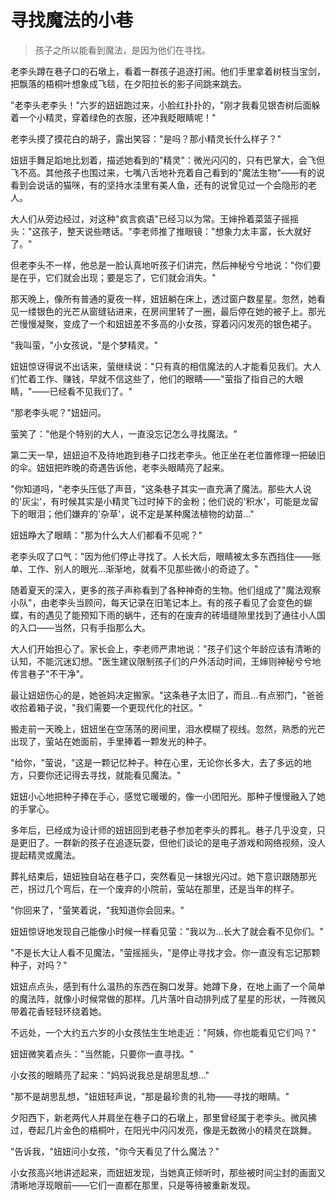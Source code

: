 # 寻找魔法的小巷

> 孩子之所以能看到魔法，是因为他们在寻找。

老李头蹲在巷子口的石墩上，看着一群孩子追逐打闹。他们手里拿着树枝当宝剑，把飘落的梧桐叶想象成飞毯，在夕阳拉长的影子间跳来跳去。

"老李头老李头！"六岁的妞妞跑过来，小脸红扑扑的，"刚才我看见银杏树后面躲着一个小精灵，穿着绿色的衣服，还冲我眨眼睛呢！"

老李头摸了摸花白的胡子，露出笑容："是吗？那小精灵长什么样子？"

妞妞手舞足蹈地比划着，描述她看到的"精灵"：微光闪闪的，只有巴掌大，会飞但飞不高。其他孩子也围过来，七嘴八舌地补充着自己看到的"魔法生物"——有的说看到会说话的猫咪，有的坚持水洼里有美人鱼，还有的说曾见过一个会隐形的老人。

大人们从旁边经过，对这种"疯言疯语"已经习以为常。王婶拎着菜篮子摇摇头："这孩子，整天说些瞎话。"李老师推了推眼镜："想象力太丰富，长大就好了。"

但老李头不一样，他总是一脸认真地听孩子们讲完，然后神秘兮兮地说："你们要是在乎，它们就会出现；要是忘了，它们就会消失。"

那天晚上，像所有普通的夏夜一样，妞妞躺在床上，透过窗户数星星。忽然，她看见一缕银色的光芒从窗缝钻进来，在房间里转了一圈，最后停在她的被子上。那光芒慢慢凝聚，变成了一个和妞妞差不多高的小女孩，穿着闪闪发亮的银色裙子。

"我叫萤，"小女孩说，"是个梦精灵。"

妞妞惊讶得说不出话来，萤继续说："只有真的相信魔法的人才能看见我们。大人们忙着工作、赚钱，早就不信这些了，他们的眼睛——"萤指了指自己的大眼睛，"——已经看不见我们了。"

"那老李头呢？"妞妞问。

萤笑了："他是个特别的大人，一直没忘记怎么寻找魔法。"

第二天一早，妞妞迫不及待地跑到巷子口找老李头。他正坐在老位置修理一把破旧的伞。妞妞把昨晚的奇遇告诉他，老李头眼睛亮了起来。

"你知道吗，"老李头压低了声音，"这条巷子其实一直充满了魔法。那些大人说的'灰尘'，有时候其实是小精灵飞过时掉下的金粉；他们说的'积水'，可能是龙留下的眼泪；他们嫌弃的'杂草'，说不定是某种魔法植物的幼苗..."

妞妞睁大了眼睛："那为什么大人们都看不见呢？"

老李头叹了口气："因为他们停止寻找了。人长大后，眼睛被太多东西挡住——账单、工作、别人的眼光...渐渐地，就看不见那些微小的奇迹了。"

随着夏天的深入，更多的孩子声称看到了各种神奇的生物。他们组成了"魔法观察小队"，由老李头当顾问，每天记录在旧笔记本上。有的孩子看见了会变色的蝴蝶，有的遇见了能预知下雨的蜗牛，还有的在废弃的砖墙缝隙里找到了通往小人国的入口——当然，只有手指那么大。

大人们开始担心了。家长会上，李老师严肃地说："孩子们这个年龄应该有清晰的认知，不能沉迷幻想。"医生建议限制孩子们的户外活动时间，王婶则神秘兮兮地传言巷子"不干净"。

最让妞妞伤心的是，她爸妈决定搬家。"这条巷子太旧了，而且...有点邪门，"爸爸收拾着箱子说，"我们需要一个更现代化的社区。"

搬走前一天晚上，妞妞坐在空荡荡的房间里，泪水模糊了视线。忽然，熟悉的光芒出现了，萤站在她面前，手里捧着一颗发光的种子。

"给你，"萤说，"这是一颗记忆种子。种在心里，无论你长多大，去了多远的地方，只要你还记得去寻找，就能看见魔法。"

妞妞小心地把种子捧在手心，感觉它暖暖的，像一小团阳光。那种子慢慢融入了她的手掌心。

多年后，已经成为设计师的妞妞回到老巷子参加老李头的葬礼。巷子几乎没变，只是更旧了。一群新的孩子在追逐玩耍，但他们谈论的是电子游戏和网络视频，没人提起精灵或魔法。

葬礼结束后，妞妞独自站在巷子口，突然看见一抹银光闪过。她下意识跟随那光芒，拐过几个弯后，在一个废弃的小院前，萤站在那里，还是当年的样子。

"你回来了，"萤笑着说，"我知道你会回来。"

妞妞惊讶地发现自己能像小时候一样看见萤："我以为...长大了就会看不见你们。"

"不是长大让人看不见魔法，"萤摇摇头，"是停止寻找才会。你一直没有忘记那颗种子，对吗？"

妞妞点点头，感到有什么温热的东西在胸口发芽。她蹲下身，在地上画了一个简单的魔法阵，就像小时候常做的那样。几片落叶自动排列成了星星的形状，一阵微风带着花香轻轻环绕着她。

不远处，一个大约五六岁的小女孩怯生生地走近："阿姨，你也能看见它们吗？"

妞妞微笑着点头："当然能，只要你一直寻找。"

小女孩的眼睛亮了起来："妈妈说我总是胡思乱想..."

"那不是胡思乱想，"妞妞轻声说，"那是最珍贵的礼物——寻找的眼睛。"

夕阳西下，新老两代人并肩坐在巷子口的石墩上，那里曾经属于老李头。微风拂过，卷起几片金色的梧桐叶，在阳光中闪闪发亮，像是无数微小的精灵在跳舞。

"告诉我，"妞妞问小女孩，"你今天看见了什么魔法？"

小女孩高兴地讲述起来，而妞妞发现，当她真正倾听时，那些被时间尘封的画面又清晰地浮现眼前——它们一直都在那里，只是等待被重新发现。